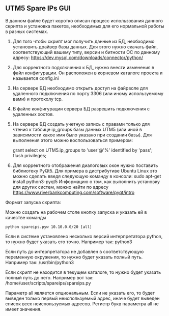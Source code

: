 UTM5 Spare IPs GUI
------------------

В данном файле будет коротко описан процесс использования данного скрипта
и установка пакетов, необходимых для его нормальной работы в разных системах.

1. Для того чтобы скрипт мог получить данные из БД, необходимо установить
   драйвер базы данных. Для этого нужно скачать файл, соответствующий вашему
   типу, версии и битности ОС по данному адресу:
   https://dev.mysql.com/downloads/connector/python/

2. Для корректного подключения к БД, нужно внести изменения в файл конфигурации.
   Он расположен в корневом каталоге проекта и называется config.ini

3. На сервере БД необходимо открыть доступ на файрволе для удаленного подключения
   по порту 3306 (или иному используемому вами) и протоколу tcp.

4. В файле конфигурации сервера БД разрешить подключения с удаленных хостов.

5. На сервере БД создать учетную запись с правами только для чтения к таблице
   ip_groups базы данных UTM5 (или иной в зависимости какое имя было указано
   при создании базы). Для выполнения этого можно воспользоваться примером:

    grant select on UTM5.ip_groups to 'user'@'%' identified by 'pass';  
    flush privileges;

6. Для корректного отображения диалоговых окон нужно поставить библиотеку PyQt5.
   Для примера в дистрибутиве Ubuntu Linux это можно сделать введя следующую
   команду в консоли: sudo apt-get install python3-pyqt5
   Информацию о том, как выполнить установку для других систем, можно найти по
   адресу https://www.riverbankcomputing.com/software/pyqt/intro

Формат запуска скрипта:

   Можно создать на рабочем столе кнопку запуска и указать ей в качестве команды

    python spareips.pyw 10.10.0.0/20 [all]

Если в системе установлено несколько версий интерпретатора python, то нужно будет
указать его точно. Например так: python3

Если путь до интерпретатора не добавлен в соответствующую переменную окружения, то
нужно будет указать полный путь. Например так: /usr/bin/python3

Если скрипт не находится в текущем каталоге, то нужно будет указать полный путь до него.
Например вот так: /home/user/scripts/spareips/spareips.py

Параметр all является опциональным. Если не указать его, то будет выведен только
первый неиспользуемый адрес, иначе будет выведен список всех неиспользуемых адресов.
Регистр букв параметра all не имеет значения.
